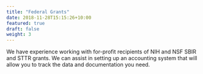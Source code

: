 ```yaml
---
title: "Federal Grants"
date: 2018-11-28T15:15:26+10:00
featured: true
draft: false
weight: 3
---
```


We have experience working with for-profit recipients of NIH and NSF SBIR and STTR grants. We can assist in setting up an accounting system that will allow you to track the data and documentation you need.
